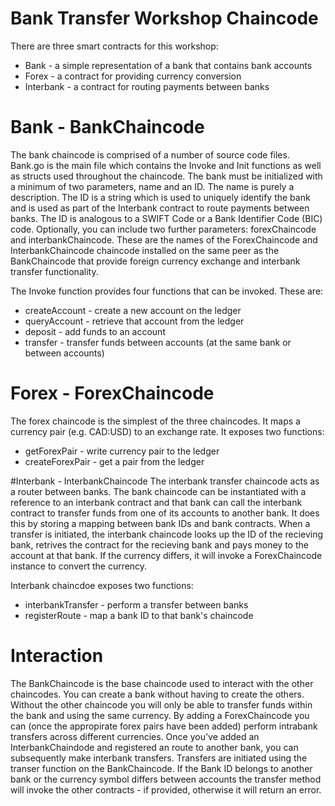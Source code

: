 # Bank Transfer Workshop Chaincode

There are three smart contracts for this workshop:
* Bank - a simple representation of a bank that contains bank accounts
* Forex - a contract for providing currency conversion
* Interbank - a contract for routing payments between banks

# Bank - BankChaincode
The bank chaincode is comprised of a number of source code files. Bank.go is the main file which contains the Invoke and Init functions as well as structs used throughout the chaincode. The bank must be initialized with a minimum of two parameters, name and an ID. The name is purely a description. The ID is a string which is used to uniquely identify the bank and is used as part of the Interbank contract to route payments between banks. The ID is analogous to a SWIFT Code or a Bank Identifier Code (BIC) code. Optionally, you can include two further parameters: forexChaincode and interbankChaincode. These are the names of the ForexChaincode and InterbankChaincode chaincode installed on the same peer as the BankChaincode that provide foreign currency exchange and interbank transfer functionality. 

The Invoke function provides four functions that can be invoked. These are:
* createAccount - create a new account on the ledger 
* queryAccount - retrieve that account from the ledger
* deposit - add funds to an account
* transfer - transfer funds between accounts (at the same bank or between accounts)

# Forex - ForexChaincode
The forex chaincode is the simplest of the three chaincodes. It maps a currency pair (e.g. CAD:USD) to an exchange rate. It exposes two functions:
* getForexPair - write currency pair to the ledger
* createForexPair - get a pair from the ledger

#Interbank - InterbankChaincode
The interbank transfer chaincode acts as a router between banks. The bank chaincode can be instantiated with a reference to an interbank contract and that bank can call the interbank contract to transfer funds from one of its accounts to another bank. It does this by storing a mapping between bank IDs and bank contracts. When a transfer is initiated, the interbank chaincode looks up the ID of the recieving bank, retrives the contract for the recieving bank and pays money to the account at that bank. If the currency differs, it will invoke a ForexChaincode instance to convert the currency. 

Interbank chaincdoe exposes two functions:
* interbankTransfer - perform a transfer between banks
* registerRoute - map a bank ID to that bank's chaincode 

# Interaction

The BankChaincode is the base chaincode used to interact with the other chaincodes. You can create
a bank without having to create the others. Without the other chaincode you will only be able to
transfer funds within the bank and using the same currency. By adding a ForexChaincode you can (once
    the appropirate forex pairs have been added) perform intrabank transfers across different
currencies. Once you've added an InterbankChaindode and registered an route to another bank, you can
subsequently make interbank transfers. Transfers are initiated using the transer function on the
BankChaincode. If the Bank ID belongs to another bank or the currency symbol differs between
accounts the transfer method will invoke the other contracts - if provided, otherwise it will return
an error. 

